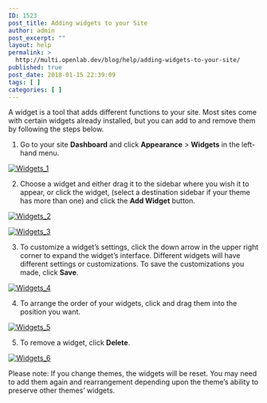 ```yaml
---
ID: 1523
post_title: Adding widgets to your Site
author: admin
post_excerpt: ""
layout: help
permalink: >
  http://multi.openlab.dev/blog/help/adding-widgets-to-your-site/
published: true
post_date: 2018-01-15 22:39:09
tags: [ ]
categories: [ ]
---
```

A widget is a tool that adds different functions to your site. Most sites come with certain widgets already installed, but you can add to and remove them by following the steps below.

1. Go to your site <strong>Dashboard</strong> and click <strong>Appearance</strong> &gt; <strong>Widgets</strong> in the left-hand menu.

<a href="https://multi.openlab.dev/wp-content/uploads/2014/08/Widgets_1.png"><img class="alignnone wp-image-8889" src="https://openlab.citytech.cuny.edu/wp-content/uploads/2014/08/Widgets_1.png" sizes="(max-width: 660px) 100vw, 660px" srcset="https://openlab.citytech.cuny.edu/wp-content/uploads/2014/08/Widgets_1.png 1058w, https://openlab.citytech.cuny.edu/wp-content/uploads/2014/08/Widgets_1-300x127.png 300w, https://openlab.citytech.cuny.edu/wp-content/uploads/2014/08/Widgets_1-1024x434.png 1024w, https://openlab.citytech.cuny.edu/wp-content/uploads/2014/08/Widgets_1-32x13.png 32w" alt="Widgets_1" /></a>

2. Choose a widget and either drag it to the sidebar where you wish it to appear, or click the widget, (select a destination sidebar if your theme has more than one) and click the <strong>Add Widget</strong> button.

<a href="https://multi.openlab.dev/wp-content/uploads/2014/08/Widgets_2.png"><img class="alignnone wp-image-8890" src="https://openlab.citytech.cuny.edu/wp-content/uploads/2014/08/Widgets_2.png" sizes="(max-width: 660px) 100vw, 660px" srcset="https://openlab.citytech.cuny.edu/wp-content/uploads/2014/08/Widgets_2.png 894w, https://openlab.citytech.cuny.edu/wp-content/uploads/2014/08/Widgets_2-300x180.png 300w, https://openlab.citytech.cuny.edu/wp-content/uploads/2014/08/Widgets_2-32x19.png 32w" alt="Widgets_2" /></a>

<a href="https://multi.openlab.dev/wp-content/uploads/2014/08/Widgets_3.png"><img class="alignnone size-full wp-image-8891" src="https://openlab.citytech.cuny.edu/wp-content/uploads/2014/08/Widgets_3.png" sizes="(max-width: 578px) 100vw, 578px" srcset="https://openlab.citytech.cuny.edu/wp-content/uploads/2014/08/Widgets_3.png 578w, https://openlab.citytech.cuny.edu/wp-content/uploads/2014/08/Widgets_3-265x300.png 265w, https://openlab.citytech.cuny.edu/wp-content/uploads/2014/08/Widgets_3-28x32.png 28w" alt="Widgets_3" /></a>

3. To customize a widget’s settings, click the down arrow in the upper right corner to expand the widget’s interface. Different widgets will have different settings or customizations. To save the customizations you made, click <strong>Save</strong>.

<a href="https://multi.openlab.dev/wp-content/uploads/2014/08/Widgets_4.png"><img class="alignnone wp-image-8892" src="https://openlab.citytech.cuny.edu/wp-content/uploads/2014/08/Widgets_4.png" sizes="(max-width: 660px) 100vw, 660px" srcset="https://openlab.citytech.cuny.edu/wp-content/uploads/2014/08/Widgets_4.png 888w, https://openlab.citytech.cuny.edu/wp-content/uploads/2014/08/Widgets_4-300x169.png 300w, https://openlab.citytech.cuny.edu/wp-content/uploads/2014/08/Widgets_4-32x18.png 32w" alt="Widgets_4" /></a>

4. To arrange the order of your widgets, click and drag them into the position you want.

<a href="https://multi.openlab.dev/wp-content/uploads/2014/08/Widgets_5.png"><img class="alignnone size-full wp-image-8893" src="https://openlab.citytech.cuny.edu/wp-content/uploads/2014/08/Widgets_5.png" sizes="(max-width: 364px) 100vw, 364px" srcset="https://openlab.citytech.cuny.edu/wp-content/uploads/2014/08/Widgets_5.png 364w, https://openlab.citytech.cuny.edu/wp-content/uploads/2014/08/Widgets_5-300x271.png 300w, https://openlab.citytech.cuny.edu/wp-content/uploads/2014/08/Widgets_5-32x29.png 32w" alt="Widgets_5" /></a>

5. To remove a widget, click <strong>Delete</strong>.

<a href="https://multi.openlab.dev/wp-content/uploads/2014/08/Widgets_6.png"><img class="alignnone size-full wp-image-8894" src="https://openlab.citytech.cuny.edu/wp-content/uploads/2014/08/Widgets_6.png" sizes="(max-width: 370px) 100vw, 370px" srcset="https://openlab.citytech.cuny.edu/wp-content/uploads/2014/08/Widgets_6.png 370w, https://openlab.citytech.cuny.edu/wp-content/uploads/2014/08/Widgets_6-218x300.png 218w, https://openlab.citytech.cuny.edu/wp-content/uploads/2014/08/Widgets_6-23x32.png 23w" alt="Widgets_6" /></a>

Please note: If you change themes, the widgets will be reset. You may need to add them again and rearrangement depending upon the theme’s ability to preserve other themes’ widgets.